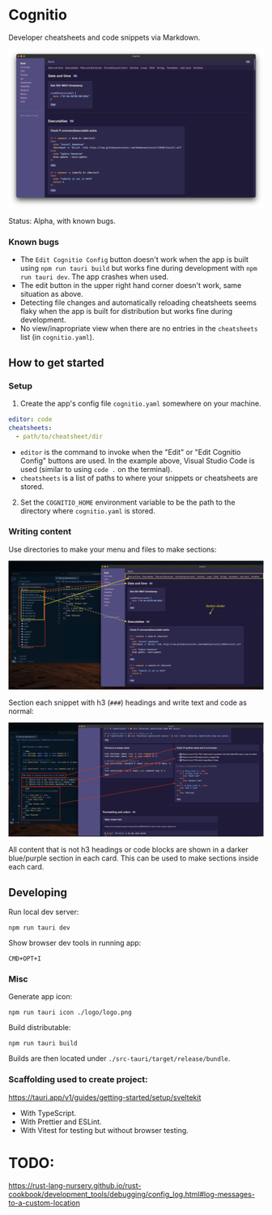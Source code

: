 # Cognitio

Developer cheatsheets and code snippets via Markdown.

![overview](./docs/img/overview.png)

Status: Alpha, with known bugs.

### Known bugs

- The `Edit Cognitio Config` button doesn't work when the app is built using `npm run tauri build` but works fine during development with `npm run tauri dev`. The app crashes when used.
- The edit button in the upper right hand corner doesn't work, same situation as above.
- Detecting file changes and automatically reloading cheatsheets seems flaky when the app is built for distribution but works fine during development.
- No view/inapropriate view when there are no entries in the `cheatsheets` list (in `cognitio.yaml`).

## How to get started

### Setup

1. Create the app's config file `cognitio.yaml` somewhere on your machine.

```yaml
editor: code
cheatsheets:
  - path/to/cheatsheet/dir
```

- `editor` is the command to invoke when the "Edit" or "Edit Cognitio Config" buttons are used. In the example above, Visual Studio Code is used (similar to using `code .` on the terminal).
- `cheatsheets` is a list of paths to where your snippets or cheatsheets are stored.

2. Set the `COGNITIO_HOME` environment variable to be the path to the directory where `cognitio.yaml` is stored.

### Writing content

Use directories to make your menu and files to make sections:

![file structure](./docs/img/file-structure.png)

Section each snippet with h3 (`###`) headings and write text and code as normal:

![markdown](./docs/img/markdown.png)

All content that is not h3 headings or code blocks are shown in a darker blue/purple section in each card. This can be used to make sections inside each card.

## Developing

Run local dev server:

```
npm run tauri dev
```

Show browser dev tools in running app:

```
CMD+OPT+I
```

### Misc

Generate app icon:

```
npm run tauri icon ./logo/logo.png
```

Build distributable:

```
npm run tauri build
```

Builds are then located under `./src-tauri/target/release/bundle`.

### Scaffolding used to create project:

https://tauri.app/v1/guides/getting-started/setup/sveltekit

- With TypeScript.
- With Prettier and ESLint.
- With Vitest for testing but without browser testing.

# TODO:

https://rust-lang-nursery.github.io/rust-cookbook/development_tools/debugging/config_log.html#log-messages-to-a-custom-location
